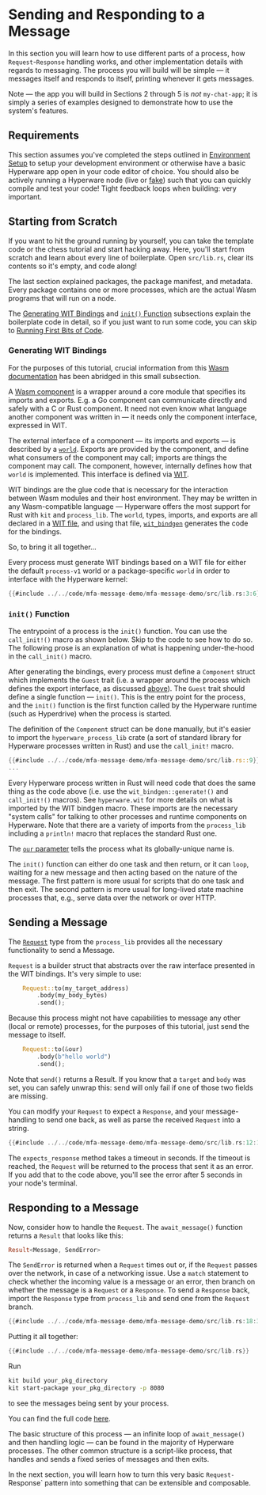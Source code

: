 # Sending and Responding to a Message

In this section you will learn how to use different parts of a process, how `Request`-`Response` handling works, and other implementation details with regards to messaging.
The process you will build will be simple — it messages itself and responds to itself, printing whenever it gets messages.

Note — the app you will build in Sections 2 through 5 is *not* `my-chat-app`; it is simply a series of examples designed to demonstrate how to use the system's features.

## Requirements

This section assumes you've completed the steps outlined in [Environment Setup](./chapter_1.md) to setup your development environment or otherwise have a basic Hyperware app open in your code editor of choice.
You should also be actively running a Hyperware node (live or [fake](./chapter_1.md#booting-a-fake-hyperware-node)) such that you can quickly compile and test your code!
Tight feedback loops when building: very important.

## Starting from Scratch

If you want to hit the ground running by yourself, you can take the template code or the chess tutorial and start hacking away.
Here, you'll start from scratch and learn about every line of boilerplate.
Open `src/lib.rs`, clear its contents so it's empty, and code along!

The last section explained packages, the package manifest, and metadata.
Every package contains one or more processes, which are the actual Wasm programs that will run on a node.

The [Generating WIT Bindings](#generating-wit-bindings) and [`init()` Function](#init-function) subsections explain the boilerplate code in detail, so if you just want to run some code, you can skip to [Running First Bits of Code](#running-first-bits-of-code).

### Generating WIT Bindings

For the purposes of this tutorial, crucial information from this [Wasm documentation](https://component-model.bytecodealliance.org/design/why-component-model.html) has been abridged in this small subsection.

A [Wasm component](https://component-model.bytecodealliance.org/design/components.html) is a wrapper around a core module that specifies its imports and exports.
E.g. a Go component can communicate directly and safely with a C or Rust component.
It need not even know what language another component was written in — it needs only the component interface, expressed in WIT.

The external interface of a component — its imports and exports — is described by a [`world`](https://component-model.bytecodealliance.org/design/wit.html#worlds).
Exports are provided by the component, and define what consumers of the component may call; imports are things the component may call.
The component, however, internally defines how that `world` is implemented.
This interface is defined via [WIT](https://component-model.bytecodealliance.org/design/wit.html).

WIT bindings are the glue code that is necessary for the interaction between Wasm modules and their host environment.
They may be written in any Wasm-compatible language — Hyperware offers the most support for Rust with `kit` and `process_lib`.
The `world`, types, imports, and exports are all declared in a [WIT file](https://github.com/hyperware-ai/hyperdrive-wit/blob/v0.8/hyperware.wit), and using that file, [`wit_bindgen`](https://github.com/bytecodealliance/wit-bindgen) generates the code for the bindings.

So, to bring it all together...

Every process must generate WIT bindings based on a WIT file for either the default `process-v1` world or a package-specific `world` in order to interface with the Hyperware kernel:

```rust
{{#include ../../code/mfa-message-demo/mfa-message-demo/src/lib.rs:3:6}}
```

### `init()` Function

The entrypoint of a process is the `init()` function.
You can use the `call_init!()` macro as shown below.
Skip to the code to see how to do so.
The following prose is an explanation of what is happening under-the-hood in the `call_init()` macro.

After generating the bindings, every process must define a `Component` struct which implements the `Guest` trait (i.e. a wrapper around the process which defines the export interface, as discussed [above](#generating-wit-bindings)).
The `Guest` trait should define a single function — `init()`.
This is the entry point for the process, and the `init()` function is the first function called by the Hyperware runtime (such as Hyperdrive) when the process is started.

The definition of the `Component` struct can be done manually, but it's easier to import the `hyperware_process_lib` crate (a sort of standard library for Hyperware processes written in Rust) and use the `call_init!` macro.

```rust
{{#include ../../code/mfa-message-demo/mfa-message-demo/src/lib.rs::9}}
...
```

Every Hyperware process written in Rust will need code that does the same thing as the code above (i.e. use the `wit_bindgen::generate!()` and `call_init!()` macros).
See `hyperware.wit` for more details on what is imported by the WIT bindgen macro.
These imports are the necessary "system calls" for talking to other processes and runtime components on Hyperware.
Note that there are a variety of imports from the `process_lib` including a `println!` macro that replaces the standard Rust one.

The [`our` parameter](https://docs.rs/hyperware_process_lib/latest/hyperware_process_lib/hyperware/process/standard/struct.Address.html) tells the process what its globally-unique name is.

The `init()` function can either do one task and then return, or it can `loop`, waiting for a new message and then acting based on the nature of the message.
The first pattern is more usual for scripts that do one task and then exit.
The second pattern is more usual for long-lived state machine processes that, e.g., serve data over the network or over HTTP.

## Sending a Message

The [`Request`](https://docs.rs/hyperware_process_lib/latest/hyperware_process_lib/struct.Request.html) type from the `process_lib` provides all the necessary functionality to send a Message.

`Request` is a builder struct that abstracts over the raw interface presented in the WIT bindings.
It's very simple to use:
```rust
    Request::to(my_target_address)
        .body(my_body_bytes)
        .send();
```

Because this process might not have capabilities to message any other (local or remote) processes, for the purposes of this tutorial, just send the message to itself.

```rust
    Request::to(&our)
        .body(b"hello world")
        .send();
```

Note that `send()` returns a Result.
If you know that a `target` and `body` was set, you can safely unwrap this: send will only fail if one of those two fields are missing.

You can modify your `Request` to expect a `Response`, and your message-handling to send one back, as well as parse the received `Request` into a string.

```rust
{{#include ../../code/mfa-message-demo/mfa-message-demo/src/lib.rs:12:16}}
```

The `expects_response` method takes a timeout in seconds.
If the timeout is reached, the `Request` will be returned to the process that sent it as an error.
If you add that to the code above, you'll see the error after 5 seconds in your node's terminal.

## Responding to a Message

Now, consider how to handle the `Request`.
The `await_message()` function returns a `Result` that looks like this:
```rust
Result<Message, SendError>
```

The `SendError` is returned when a `Request` times out or, if the `Request` passes over the network, in case of a networking issue.
Use a `match` statement to check whether the incoming value is a message or an error, then branch on whether the message is a `Request` or a `Response`.
To send a `Response` back, import the `Response` type from `process_lib` and send one from the `Request` branch.

```rust
{{#include ../../code/mfa-message-demo/mfa-message-demo/src/lib.rs:18:34}}
```

Putting it all together:

```rust
{{#include ../../code/mfa-message-demo/mfa-message-demo/src/lib.rs}}
```

Run
```bash
kit build your_pkg_directory
kit start-package your_pkg_directory -p 8080
```
to see the messages being sent by your process.

You can find the full code [here](https://github.com/hyperware-ai/hyperware-book/tree/main/code/mfa-message-demo).

The basic structure of this process — an infinite loop of `await_message()` and then handling logic — can be found in the majority of Hyperware processes.
The other common structure is a script-like process, that handles and sends a fixed series of messages and then exits.

In the next section, you will learn how to turn this very basic `Request-`Response` pattern into something that can be extensible and composable.
